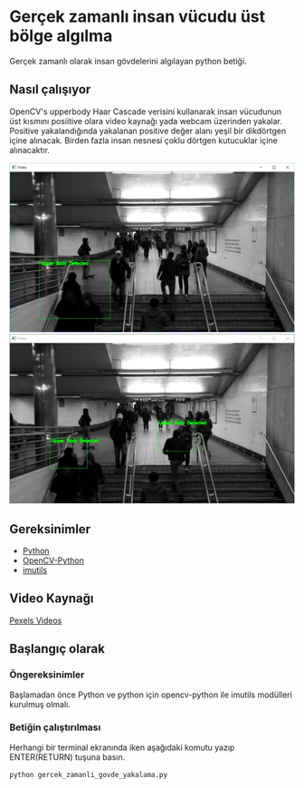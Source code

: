 # Gerçek zamanlı insan vücudu üst bölge algılma
Gerçek zamanlı olarak insan gövdelerini algılayan python betiği.

## Nasıl çalışıyor
OpenCV's upperbody Haar Cascade verisini kullanarak insan vücudunun üst kısmını posiitive olara video kaynağı yada webcam üzerinden yakalar.
Positive yakalandığında yakalanan positive değer alanı yeşil bir dikdörtgen içine alınacak.
Birden fazla insan nesnesi çoklu dörtgen kutucuklar içine alınacaktır.

![Örnek 1](screenshots/Positives_1.JPG "Herhangi bir positive yakalandığında kodun çalışmasına örnek")
![Örnek 2](screenshots/Positives_2.JPG "Çoklu positive yakalandığında kodun çalışmasına örnek")

## Gereksinimler
* [Python](https://www.python.org/downloads/)
* [OpenCV-Python](https://pypi.python.org/pypi/opencv-python)
* [imutils](https://pypi.python.org/pypi/imutils)

## Video Kaynağı
[Pexels Videos](https://videos.pexels.com/videos/black-and-white-footage-of-train-station-2655)

## Başlangıç olarak
### Öngereksinimler
Başlamadan önce Python ve python için opencv-python ile imutils modülleri kurulmuş olmalı.

### Betiğin çalıştırılması
Herhangi bir terminal ekranında iken aşağıdaki komutu yazıp ENTER(RETURN) tuşuna basın.
```
python gercek_zamanli_govde_yakalama.py
```
